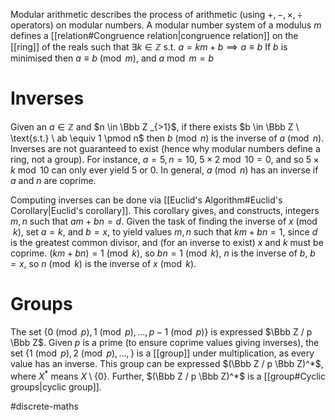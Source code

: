 Modular arithmetic describes the process of arithmetic (using $+,-,\times,\div$ operators) on modular numbers. 
A modular number system of a modulus $m$ defines a [[relation#Congruence relation|congruence relation]] on the [[ring]] of the reals such that $\exists k \in \mathbb Z \text{ s.t. } a = km + b \implies a \equiv b$
If $b$ is minimised then $a \equiv b \pmod m$, and $a \bmod m = b$

# Inverses
Given an $a \in \mathbb Z$ and $n \in \Bbb Z _{>1}$, if there exists $b \in \Bbb Z \ \text{s.t.} \ ab \equiv 1 \pmod n$ then $b \pmod n$ is the inverse of $a \pmod n$. 
Inverses are not guaranteed to exist (hence why modular numbers define a ring, not a group). For instance, $a=5,n=10$, $5 \times 2 \bmod {10} = 0$, and so $5 \times k \bmod 10$  can only ever yield $5$ or $0$. 
In general, $a \pmod n$ has an inverse if $a$ and $n$ are coprime. 

Computing inverses can be done via [[Euclid's Algorithm#Euclid's Corollary|Euclid's corollary]]. This corollary gives, and constructs, integers $m,n$ such that $am + bn = d$. 
Given the task of finding the inverse of $x \pmod k$, set $a = k$, and $b=x$, to yield values $m,n$ such that $km + bn = 1$, since $d$ is the greatest common divisor, and (for an inverse to exist) $x$ and $k$ must be coprime. 
$(km + bn) = 1 \pmod k$, so $bn = 1 \pmod k$, $n$ is the inverse of $b$, $b=x$, so $n \pmod k$ is the inverse of $x \pmod k$.

# Groups
The set $\{0 \pmod p, 1 \pmod p, \dots, p-1 \pmod p\}$ is expressed $\Bbb Z / p \Bbb Z$.
Given $p$ is a prime (to ensure coprime values giving inverses), the set $\{1 \pmod p, 2 \pmod p, \dots, \}$ is a [[group]] under multiplication, as every value has an inverse. This group can be expressed $(\Bbb Z / p \Bbb Z)^*$, where $X^*$ means $X \setminus \{0\}$. 
Further, $(\Bbb Z / p \Bbb Z)^*$ is a [[group#Cyclic groups|cyclic group]].  

#discrete-maths
